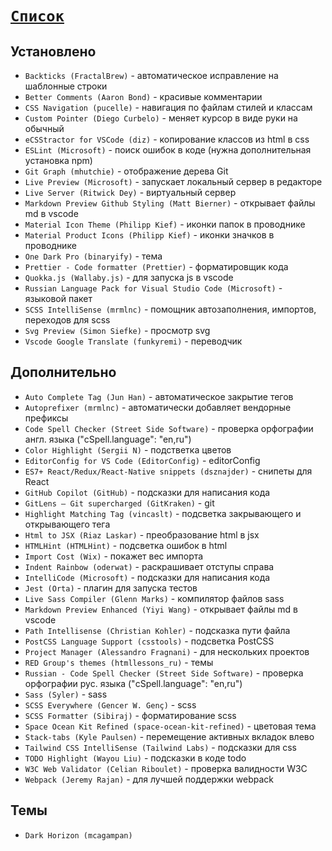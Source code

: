# [`Список`](../index.md)

## Установлено

- `Backticks (FractalBrew)` - автоматическое исправление на шаблонные строки
- `Better Comments (Aaron Bond)` - красивые комментарии
- `CSS Navigation (pucelle)` - навигация по файлам стилей и классам
- `Custom Pointer (Diego Curbelo)` - меняет курсор в виде руки на обычный
- `eCSStractor for VSCode (diz)` - копирование классов из html в css
- `ESLint (Microsoft)` - поиск ошибок в коде (нужна дополнительная установка npm)
- `Git Graph (mhutchie)` - отображение дерева Git
- `Live Preview (Microsoft)` - запускает локальный сервер в редакторе
- `Live Server (Ritwick Dey)` - виртуальный сервер
- `Markdown Preview Github Styling (Matt Bierner)` - открывает файлы md в vscode
- `Material Icon Theme (Philipp Kief)` - иконки папок в проводнике
- `Material Product Icons (Philipp Kief)` - иконки значков в проводнике
- `One Dark Pro (binaryify)` - тема
- `Prettier - Code formatter (Prettier)` - форматировщик кода
- `Quokka.js (Wallaby.js)` - для запуска js в vscode
- `Russian Language Pack for Visual Studio Code (Microsoft)` - языковой пакет
- `SCSS IntelliSense (mrmlnc)` - помощник автозаполнения, импортов, переходов для scss
- `Svg Preview (Simon Siefke)` - просмотр svg
- `Vscode Google Translate (funkyremi)` - переводчик

## Дополнительно

- `Auto Complete Tag (Jun Han)` - автоматическое закрытие тегов
- `Autoprefixer (mrmlnc)` - автоматически добавляет вендорные префиксы
- `Code Spell Checker (Street Side Software)` - проверка орфографии англ. языка ("cSpell.language": "en,ru")
- `Color Highlight (Sergii N)` - подстветка цветов
- `EditorConfig for VS Code (EditorConfig)` - editorConfig
- `ES7+ React/Redux/React-Native snippets (dsznajder)` - снипеты для React
- `GitHub Copilot (GitHub)` - подсказки для написания кода
- `GitLens — Git supercharged (GitKraken)` - git
- `Highlight Matching Tag (vincaslt)` - подсветка закрывающего и открывающего тега
- `Html to JSX (Riaz Laskar)` - преобразование html в jsx
- `HTMLHint (HTMLHint)` - подсветка ошибок в html
- `Import Cost (Wix)` - покажет вес импорта
- `Indent Rainbow (oderwat)` - раскрашивает отступы справа
- `IntelliCode (Microsoft)` - подсказки для написания кода
- `Jest (Orta)` - плагин для запуска тестов
- `Live Sass Compiler (Glenn Marks)` - компилятор файлов sass
- `Markdown Preview Enhanced (Yiyi Wang)` - открывает файлы md в vscode
- `Path Intellisense (Christian Kohler)` - подсказка пути файла
- `PostCSS Language Support (csstools)` - подсветка PostCSS
- `Project Manager (Alessandro Fragnani)` - для нескольких проектов
- `RED Group's themes (htmllessons_ru)` - темы
- `Russian - Code Spell Checker (Street Side Software)` - проверка орфографии рус. языка ("cSpell.language": "en,ru")
- `Sass (Syler)` - sass
- `SCSS Everywhere (Gencer W. Genç)` - scss
- `SCSS Formatter (Sibiraj)` - форматирование scss
- `Space Ocean Kit Refined (space-ocean-kit-refined)` - цветовая тема
- `Stack-tabs (Kyle Paulsen)` - перемещение активных вкладок влево
- `Tailwind CSS IntelliSense (Tailwind Labs)` - подсказки для css
- `TODO Highlight (Wayou Liu)` - подсказки в коде todo
- `W3C Web Validator (Celian Riboulet)` - проверка валидности W3C
- `Webpack (Jeremy Rajan)` - для лучшей поддержки webpack

## Темы

- `Dark Horizon (mcagampan)`
